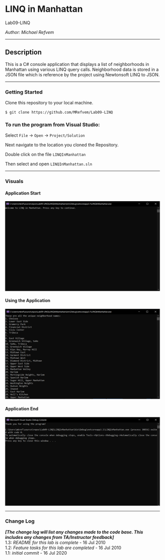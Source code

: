# LINQ in Manhattan

Lab09-LINQ

*Author: Michael Refvem*

----

## Description
This is a C# console application that displays a list of neighborhoods in Manhattan using various LINQ query calls. Neighborhood data is stored in a JSON file which is reference by the project using Newtonsoft LINQ to JSON.

---

### Getting Started
Clone this repository to your local machine.

```
$ git clone https://github.com/MRefvem/Lab09-LINQ
```

### To run the program from Visual Studio:
Select ```File``` -> ```Open``` -> ```Project/Solution```

Next navigate to the location you cloned the Repository.

Double click on the file ```LINQInManhattan```

Then select and open ```LINQInManhattan.sln```

---

### Visuals

#### Application Start
![Image 1](LINQInManhattan/assets/Lab09ApplicationStart.png)
#### Using the Application
![Image 1](LINQInManhattan/assets/Lab09UsingTheApplication.png)
#### Application End
![Image 1](LINQInManhattan/assets/Lab09ApplicationEnd.png)

---

### Change Log
***[The change log will list any changes made to the code base. This includes any changes from TA/Instructor feedback]***  
1.3: *README for this lab is complete* - 16 Jul 2010  
1.2: *Feature tasks for this lab are completed* - 16 Jul 2010  
1.1: *initial commit* - 16 Jul 2020  